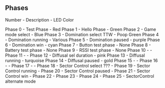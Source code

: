 ## Phases

Number - Description - LED Color

Phase 0 - Test Phase - Red
Phase 1 - Hello Phase - Green
Phase 2 - Game mode select - Blue
Phase 3 - Domination select TTW - Poop Green
Phase 4 - Domination running - Various
Phase 5 - Domination paused - purple
Phase 6 - Domination win - cyan
Phase 7 - Button test phase - None
Phase 8 - Battery test phase - None
Phase 9 - RSSI test phase - None
Phase 10 - -
Phase 11 - -
Phase 12 - Diffusal sel duration - pink
Phase 13 - Diffusal running - turquoise
Phase 14 - Diffusal paused - gold
Phase 15 - -
Phase 16 - -
Phase 17 - -
Phase 18 - Sector Control select ??? -
Phase 19 - Sector Control running -
Phase 20 - Sector Control paused -
Phase 21 - Sector Control win -
Phase 22 -
Phase 23 -
Phase 24 -
Phase 25 - SectorControl alternate mode
